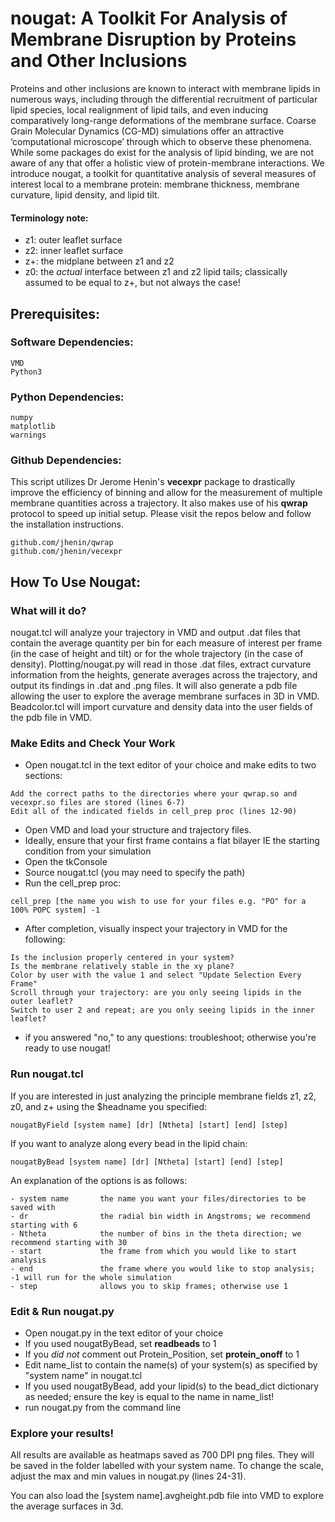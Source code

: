 # nougat: A Toolkit For Analysis of Membrane Disruption by Proteins and Other Inclusions

Proteins and other inclusions are known to interact with membrane lipids in numerous ways, including through the differential recruitment of particular lipid species, local realignment of lipid tails, and even inducing comparatively long-range deformations of the membrane surface. Coarse Grain Molecular Dynamics (CG-MD) simulations offer an attractive ‘computational microscope’ through which to observe these phenomena. While some packages do exist for the analysis of lipid binding, we are not aware of any that offer a holistic view of protein-membrane interactions. We introduce nougat, a toolkit for quantitative analysis of several measures of interest local to a membrane protein: membrane thickness, membrane curvature, lipid density, and lipid tilt.

#### Terminology note:
- z1: outer leaflet surface
- z2: inner leaflet surface
- z+: the midplane between z1 and z2
- z0: the _actual_ interface between z1 and z2 lipid tails; classically assumed to be equal to z+, but not always the case!

## Prerequisites:

### Software Dependencies:
```
VMD
Python3
```

### Python Dependencies:
```
numpy
matplotlib
warnings
```

### Github Dependencies:
This script utilizes Dr Jerome Henin's **vecexpr** package to drastically improve the efficiency of binning and allow for the measurement of multiple membrane quantities across a trajectory. It also makes use of his **qwrap** protocol to speed up initial setup. Please visit the repos below and follow the installation instructions.
```
github.com/jhenin/qwrap
github.com/jhenin/vecexpr
```

## How To Use Nougat:
### What will it do?
nougat.tcl will analyze your trajectory in VMD and output .dat files that contain the average quantity per bin for each measure of interest per frame (in the case of height and tilt) or for the whole trajectory (in the case of density). Plotting/nougat.py will read in those .dat files, extract curvature information from the heights, generate averages across the trajectory, and output its findings in .dat and .png files. It will also generate a pdb file allowing the user to explore the average membrane surfaces in 3D in VMD. Beadcolor.tcl will import curvature and density data into the user fields of the pdb file in VMD.

### Make Edits and Check Your Work
- Open nougat.tcl in the text editor of your choice and make edits to two sections:
```
Add the correct paths to the directories where your qwrap.so and vecexpr.so files are stored (lines 6-7)
Edit all of the indicated fields in cell_prep proc (lines 12-90)
```
- Open VMD and load your structure and trajectory files. 
- Ideally, ensure that your first frame contains a flat bilayer IE the starting condition from your simulation
- Open the tkConsole
- Source nougat.tcl (you may need to specify the path)
- Run the cell_prep proc:
```
cell_prep [the name you wish to use for your files e.g. "PO" for a 100% POPC system] -1
```
- After completion, visually inspect your trajectory in VMD for the following:
```
Is the inclusion properly centered in your system?
Is the membrane relatively stable in the xy plane?
Color by user with the value 1 and select "Update Selection Every Frame"
Scroll through your trajectory: are you only seeing lipids in the outer leaflet?
Switch to user 2 and repeat; are you only seeing lipids in the inner leaflet?
```
- if you answered "no," to any questions: troubleshoot; otherwise you're ready to use nougat!

### Run nougat.tcl
If you are interested in just analyzing the principle membrane fields z1, z2, z0, and z+ using the $headname you specified:
```
nougatByField [system name] [dr] [Ntheta] [start] [end] [step]
```
If you want to analyze along every bead in the lipid chain:
```
nougatByBead [system name] [dr] [Ntheta] [start] [end] [step]
```
An explanation of the options is as follows:
```
- system name       the name you want your files/directories to be saved with
- dr                the radial bin width in Angstroms; we recommend starting with 6
- Ntheta            the number of bins in the theta direction; we recommend starting with 30
- start             the frame from which you would like to start analysis
- end               the frame where you would like to stop analysis; -1 will run for the whole simulation
- step              allows you to skip frames; otherwise use 1
```

### Edit & Run nougat.py
- Open nougat.py in the text editor of your choice
- If you used nougatByBead, set **readbeads** to 1
- If you _did not_ comment out Protein_Position, set **protein_onoff** to 1
- Edit name_list to contain the name(s) of your system(s) as specified by "system name" in nougat.tcl
- If you used nougatByBead, add your lipid(s) to the bead_dict dictionary as needed; ensure the key is equal to the name in name_list!
- run nougat.py from the command line

### Explore your results!
All results are available as heatmaps saved as 700 DPI png files. They will be saved in the folder labelled with your system name. To change the scale, adjust the max and min values in nougat.py (lines 24-31).

You can also load the [system name].avgheight.pdb file into VMD to explore the average surfaces in 3d. 
